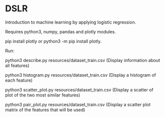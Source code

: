 # DSLR
Introduction to machine learning by applying logistic regression.

Requires python3, numpy, pandas and plotly modules.

pip install plotly or python3 -m pip install plotly.

Run:

python3 describe.py resources/dataset_train.csv (Display information about all features)

python3 histogram.py resources/dataset_train.csv (Display a histogram of each feature)

python3 scatter_plot.py resources/dataset_train.csv (Display a scatter of plot of the two most similar features)

python3 pair_plot.py resources/dataset_train.csv (Display a scatter plot matrix of the features that will be used)
